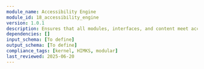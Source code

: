 ```yaml
---
module_name: Accessibility Engine
module_id: 18_accessibility_engine
version: 1.0.1
description: Ensures that all modules, interfaces, and content meet accessibility standards and are usable by people of all abilities.
dependencies: []
input_schema: [To define]
output_schema: [To define]
compliance_tags: [kernel, HIMKS, modular]
last_reviewed: 2025-06-20
---
```

